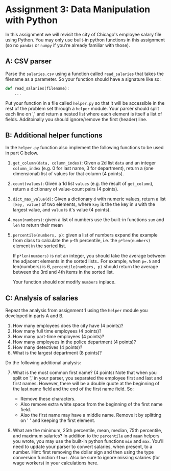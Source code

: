 # Assignment 3: Data Manipulation with Python
In this assignment we will revisit the city of Chicago's employee salary file using Python. You may only use built-in python functions in this assignment (so no `pandas` or `numpy` if you're already familiar with those).

## A: CSV parser
Parse the `salaries.csv` using a function called `read_salaries` that takes the filename as a parameter. So your function should have a signature like so:
```python
def read_salaries(filename):
    ...
```

Put your function in a file called `helper.py` so that it will be accessible in the rest of the problem set through a `helper` module. Your parser should split each line on ',' and return a nested list where each element is itself a list of fields. Additoinally you should ignore/remove the first (header) line.

## B: Additional helper functions
In the `helper.py` function also implement the following functions to be used in part C below.

 1. `get_column(data, column_index)`: Given a 2d list `data` and an integer `column_index` (e.g. 0 for last name, 3 for department), return a (one dimensional) list of values for that column (4 points).
 2. `count(values)`: Given a 1d list `values` (e.g. the result of `get_column`), return a dictionary of value-count pairs (4 points).
 3. `dict_max_value(d)`: Given a dictionary `d` with numeric values, return a list `[key, value]` of two elements, where `key` is the the key in `d` with the largest value, and `value` is it's value (4 points).
 4. `mean(numbers)`: given a list of numbers use the built-in functions `sum` and `len` to return their mean
 5. `percentile(numbers, p)`: given a list of numbers expand the example from class to calculate the `p`-th percentile, i.e. the `p*len(numbers)` element in the sorted list.
 
    If `p*len(numbers)` is not an integer, you should take the average between the adjacent elements in the sorted lists.. For example, when `p=.5` and len(numbers) is 6, `percentile(numbers, p)` should return the average between the 3rd and 4th items in the sorted list.
    
    Your function should *not* modify `numbers` inplace.

## C: Analysis of salaries
Repeat the analysis from assignment 1 using the `helper` module you developed in parts A and B.

1. How many employees does the city have (4 points)?
2. How many full time employees (4 points)?
3. How many part-time employees (4 points)?
4. How many employees in the police department (4 points)?
5. How many detectives (4 points)?
6. What is the largest department (8 points)?

Do the following additional analysis:

7. What is the most common first name? (4 points)
Note that when you split on ',' in your parser, you separated the employee first and last and first names. However, there will be a double quote at the beginning of the last name field and the end of the first name field. So:
    - Remove these characters.
    - Also remove extra white space from the beginning of the first name field.
    - Also the first name may have a middle name. Remove it by splitting on ' ' and keeping the first element.

8. What are the minimum, 25th percentile, mean, median, 75th percentile, and maximum salaries? In addition to the `percentile` and `mean` helpers you wrote, you may use the built-in python functions `min` and `max`. You'll need to update your parser to convert salaries, when present, to a number. Hint: first removing the dollar sign and then using the type conversion function `float`. Also be sure to ignore missing salaries (for wage workers) in your calculations here.
